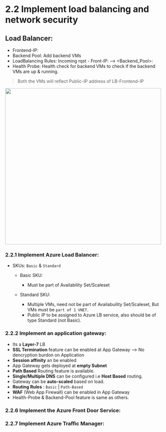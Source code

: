 # 2.2 Implement load balancing and network security

## Load Balancer:

* Frontend-IP: 
* Backend Pool: Add backend VMs
* LoadBalancing Rules: Incoming rqst - Front-IP:<Front-End Port> --> <Backend_Pool>:<Port>
* Health Probe: Health check for backend VMs to check if the backend VMs are up & running. 
  
> Both the VMs will reflect Public-IP address of LB-Frontend-IP

<img src="https://user-images.githubusercontent.com/24938159/119975645-ba53f080-bfd3-11eb-8e01-f982eaa68f1f.png" width="500">


### 2.2.1 Implement Azure Load Balancer:

* SKUs: `Basic` & `Standard`
  * Basic SKU: 
    * Must be part of Availability Set/Scaleset

  * Standard SKU:
    * Multiple VMs, need not be part of Availabuility Set/Scaleset, But VMs must be `part of 1 VNET`.
    * Public IP to be assigned to Azure LB service, also should be of type Standard (not Basic).

### 2.2.2 Implement an application gateway:

* Its a **Layer-7** LB
* **SSL Termination** feature can be enabled at App Gateway --> No dencryption burdon on Application
* **Session affinity** an be enabled
* App Gateway gets deployed at **empty Subnet** 
* **Path Based** Routing feature is available.
* **Single/Multiple DNS** can be configured i.e **Host Based** routing.
* Gateway can be **auto-scaled** based on load.
* **Routing Rules** : `Basic` | `Path-Based`
* **WAF** (Web App Firewall) can be enabled in App Gateway
* Health-Probe & Backend-Pool feature is same as others.

### 2.2.6 Implement the Azure Front Door Service:


### 2.2.7 Implement Azure Traffic Manager:

